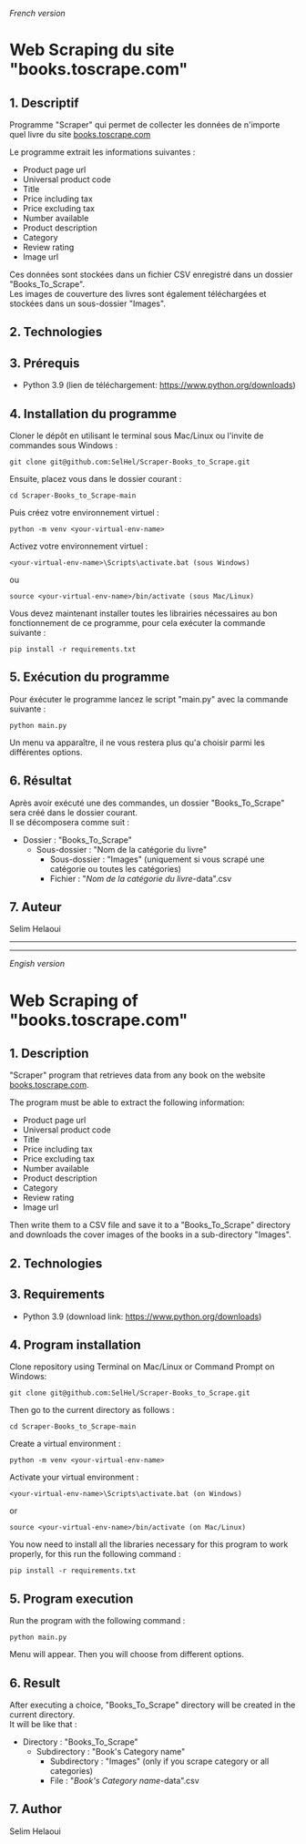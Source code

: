*French version*

# Web Scraping du site "books.toscrape.com"

## 1. Descriptif

Programme "Scraper" qui permet de collecter les données de n'importe quel livre du site [books.toscrape.com](http://books.toscrape.com)<br>

Le programme extrait les informations suivantes :

* Product page url
* Universal product code
* Title
* Price including tax
* Price excluding tax
* Number available
* Product description
* Category
* Review rating
* Image url

Ces données sont stockées dans un fichier CSV enregistré dans un dossier "Books\_To\_Scrape".<br>
Les images de couverture des livres sont également téléchargées et stockées dans un sous-dossier "Images".

## 2. Technologies


## 3. Prérequis

* Python 3.9 (lien de téléchargement: <https://www.python.org/downloads>)

## 4. Installation du programme

Cloner le dépôt en utilisant le terminal sous Mac/Linux ou l'invite de commandes sous Windows :<br>
```
git clone git@github.com:SelHel/Scraper-Books_to_Scrape.git
```

Ensuite, placez vous dans le dossier courant :
```
cd Scraper-Books_to_Scrape-main
```

Puis créez votre environnement virtuel :
```
python -m venv <your-virtual-env-name>
```

Activez votre environnement virtuel :
```
<your-virtual-env-name>\Scripts\activate.bat (sous Windows)
```
ou
	
```
source <your-virtual-env-name>/bin/activate (sous Mac/Linux)
```
Vous devez maintenant installer toutes les librairies nécessaires au bon fonctionnement de ce programme, pour cela exécuter la commande suivante :
```
pip install -r requirements.txt
```
	
## 5. Exécution du programme

Pour éxécuter le programme lancez le script "main.py" avec la commande suivante :
```
python main.py
```

Un menu va apparaître, il ne vous restera plus qu'a choisir parmi les différentes options.

## 6. Résultat

Après avoir exécuté une des commandes, un dossier "Books\_To\_Scrape" sera créé dans le dossier courant.  
Il se décomposera comme suit :

* Dossier : "Books\_To\_Scrape"
	* Sous-dossier : "Nom de la catégorie du livre"
  		* Sous-dossier : "Images" (uniquement si vous scrapé une catégorie ou toutes les catégories)
		* Fichier : "*Nom de la catégorie du livre*-data".csv

## 7. Auteur

Selim Helaoui

----------------------------------------------------------------------------------------------------------------------------------------------------------
----------------------------------------------------------------------------------------------------------------------------------------------------------

*Engish version*

# Web Scraping of "books.toscrape.com"

## 1. Description

"Scraper" program that retrieves data from any book on the website [books.toscrape.com](http://books.toscrape.com).<br>

The program must be able to extract the following information:

* Product page url
* Universal product code
* Title
* Price including tax
* Price excluding tax
* Number available
* Product description
* Category
* Review rating
* Image url 

Then write them to a CSV file and save it to a "Books\_To\_Scrape" directory and downloads the cover images of the books in a sub-directory "Images".

## 2. Technologies

## 3. Requirements

* Python 3.9 (download link: <https://www.python.org/downloads>)

## 4. Program installation

Clone repository using Terminal on Mac/Linux or Command Prompt on Windows:<br>
```
git clone git@github.com:SelHel/Scraper-Books_to_Scrape.git
```

Then go to the current directory as follows :
```
cd Scraper-Books_to_Scrape-main
```

Create a virtual environment :
```
python -m venv <your-virtual-env-name>
```

Activate your virtual environment :
```
<your-virtual-env-name>\Scripts\activate.bat (on Windows)
```
or
	
```
source <your-virtual-env-name>/bin/activate (on Mac/Linux)
```

You now need to install all the libraries necessary for this program to work properly, for this run the following command :
```
pip install -r requirements.txt
```

## 5. Program execution

Run the program with the following command :

```
python main.py

```
Menu will appear. Then you will choose from different options.

## 6. Result

After executing a choice, "Books\_To\_Scrape" directory will be created in the current directory.  
It will be like that :

* Directory : "Books\_To\_Scrape"
	* Subdirectory : "Book's Category name"
  		* Subdirectory : "Images" (only if you scrape category or all categories)
		* File : "*Book's Category name*-data".csv


## 7. Author

Selim Helaoui
